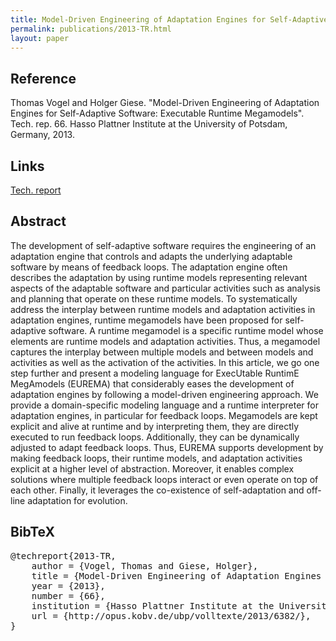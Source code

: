 ```yaml
---
title: Model-Driven Engineering of Adaptation Engines for Self-Adaptive Software -- Executable Runtime Megamodels
permalink: publications/2013-TR.html
layout: paper
---
```


## Reference
Thomas Vogel and Holger Giese. "Model-Driven Engineering of Adaptation Engines for Self-Adaptive Software: Executable Runtime Megamodels". Tech. rep. 66. Hasso Plattner Institute at the University of Potsdam, Germany, 2013.

## Links
[Tech. report](http://opus.kobv.de/ubp/volltexte/2013/6382/)

## Abstract
The development of self-adaptive software requires the engineering of an adaptation engine that controls and adapts the underlying adaptable software by means of feedback loops. The adaptation engine often describes the adaptation by using runtime models representing relevant aspects of the adaptable software and particular activities such as analysis and planning that operate on these runtime models. To systematically address the interplay between runtime models and adaptation activities in adaptation engines, runtime megamodels have been proposed for self-adaptive software. A runtime megamodel is a specific runtime model whose elements are runtime models and adaptation activities. Thus, a megamodel captures the interplay between multiple models and between models and activities as well as the activation of the activities. In this article, we go one step further and present a modeling language for ExecUtable RuntimE MegAmodels (EUREMA) that considerably eases the development of adaptation engines by following a model-driven engineering approach. We provide a domain-specific modeling language and a runtime interpreter for adaptation engines, in particular for feedback loops. Megamodels are kept explicit and alive at runtime and by interpreting them, they are directly executed to run feedback loops. Additionally, they can be dynamically adjusted to adapt feedback loops. Thus, EUREMA supports development by making feedback loops, their runtime models, and adaptation activities explicit at a higher level of abstraction. Moreover, it enables complex solutions where multiple feedback loops interact or even operate on top of each other. Finally, it leverages the co-existence of self-adaptation and off-line adaptation for evolution.

## BibTeX

<div class="bibtex">
<pre>@techreport{2013-TR,
    author = {Vogel, Thomas and Giese, Holger},
    title = {Model-Driven Engineering of Adaptation Engines for Self-Adaptive Software: Executable Runtime Megamodels},
    year = {2013},
    number = {66},
    institution = {Hasso Plattner Institute at the University of Potsdam, Germany},
    url = {http://opus.kobv.de/ubp/volltexte/2013/6382/},
}</pre>
</div>
